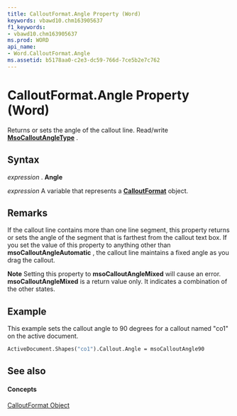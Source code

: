 ```yaml
---
title: CalloutFormat.Angle Property (Word)
keywords: vbawd10.chm163905637
f1_keywords:
- vbawd10.chm163905637
ms.prod: WORD
api_name:
- Word.CalloutFormat.Angle
ms.assetid: b5178aa0-c2e3-dc59-766d-7ce5b2e7c762
---
```



# CalloutFormat.Angle Property (Word)

Returns or sets the angle of the callout line. Read/write  **[MsoCalloutAngleType](http://msdn.microsoft.com/library/msocalloutangletype-enumeration-office%28Office.15%29.aspx)** .


## Syntax

 _expression_ . **Angle**

 _expression_ A variable that represents a **[CalloutFormat](calloutformat-object-word.md)** object.


## Remarks

If the callout line contains more than one line segment, this property returns or sets the angle of the segment that is farthest from the callout text box. If you set the value of this property to anything other than  **msoCalloutAngleAutomatic** , the callout line maintains a fixed angle as you drag the callout.


 **Note**  Setting this property to  **msoCalloutAngleMixed** will cause an error. **msoCalloutAngleMixed** is a return value only. It indicates a combination of the other states.


## Example

This example sets the callout angle to 90 degrees for a callout named "co1" on the active document.


```vb
ActiveDocument.Shapes("co1").Callout.Angle = msoCalloutAngle90
```


## See also


#### Concepts


[CalloutFormat Object](calloutformat-object-word.md)

